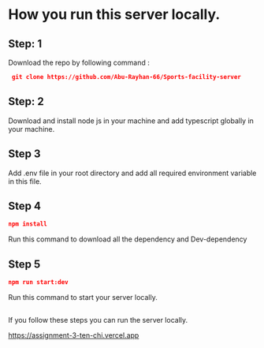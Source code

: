 # How you run this server locally.

## Step: 1 
Download the repo by following command :
```json
 git clone https://github.com/Abu-Rayhan-66/Sports-facility-server
 ```

## Step: 2
Download and install node js in your machine and add typescript globally in your machine.

## Step 3
Add .env file in your root directory and add all required environment variable in this file.

## Step 4
```json
npm install
```
Run this command to download all the dependency and Dev-dependency

## Step 5
```json 
npm run start:dev
``` 
Run this command to start your server locally.

##
If you follow these steps you can run the server locally.  



https://assignment-3-ten-chi.vercel.app